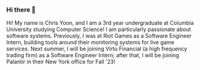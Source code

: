 ### Hi there 👋
Hi! My name is Chris Yoon, and I am a 3rd year undergraduate at Columbia University studying Computer Science! I am particularly passionate about software systems. Previously, I was at Riot Games as a Software Engineer Intern, building tools around their monitoring systems for live game services. Next summer, I will be joining Virtu Financial (a high frequency trading firm) as a Software Engineer Intern; after that, I will be joining Palantir in their New York office for Fall '23!
